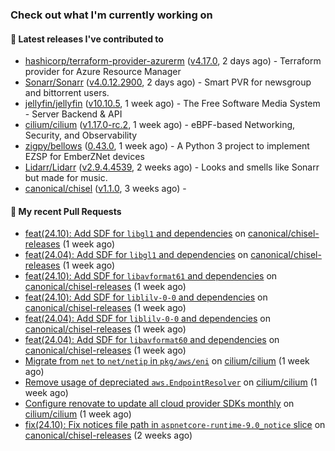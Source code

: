 ### Check out what I'm currently working on

#### 🔭 Latest releases I've contributed to

- [hashicorp/terraform-provider-azurerm](https://github.com/hashicorp/terraform-provider-azurerm) ([v4.17.0](https://github.com/hashicorp/terraform-provider-azurerm/releases/tag/v4.17.0), 2 days ago) - Terraform provider for Azure Resource Manager
- [Sonarr/Sonarr](https://github.com/Sonarr/Sonarr) ([v4.0.12.2900](https://github.com/Sonarr/Sonarr/releases/tag/v4.0.12.2900), 2 days ago) - Smart PVR for newsgroup and bittorrent users.
- [jellyfin/jellyfin](https://github.com/jellyfin/jellyfin) ([v10.10.5](https://github.com/jellyfin/jellyfin/releases/tag/v10.10.5), 1 week ago) - The Free Software Media System - Server Backend &amp; API
- [cilium/cilium](https://github.com/cilium/cilium) ([v1.17.0-rc.2](https://github.com/cilium/cilium/releases/tag/v1.17.0-rc.2), 1 week ago) - eBPF-based Networking, Security, and Observability
- [zigpy/bellows](https://github.com/zigpy/bellows) ([0.43.0](https://github.com/zigpy/bellows/releases/tag/0.43.0), 1 week ago) - A Python 3 project to implement EZSP for EmberZNet devices
- [Lidarr/Lidarr](https://github.com/Lidarr/Lidarr) ([v2.9.4.4539](https://github.com/Lidarr/Lidarr/releases/tag/v2.9.4.4539), 2 weeks ago) - Looks and smells like Sonarr but made for music.
- [canonical/chisel](https://github.com/canonical/chisel) ([v1.1.0](https://github.com/canonical/chisel/releases/tag/v1.1.0), 3 weeks ago) - 

#### 🔨 My recent Pull Requests

- [feat(24.10): Add SDF for `libgl1` and dependencies](https://github.com/canonical/chisel-releases/pull/475) on [canonical/chisel-releases](https://github.com/canonical/chisel-releases) (1 week ago)
- [feat(24.04): Add SDF for `libgl1` and dependencies](https://github.com/canonical/chisel-releases/pull/474) on [canonical/chisel-releases](https://github.com/canonical/chisel-releases) (1 week ago)
- [feat(24.10): Add SDF for `libavformat61` and dependencies](https://github.com/canonical/chisel-releases/pull/471) on [canonical/chisel-releases](https://github.com/canonical/chisel-releases) (1 week ago)
- [feat(24.10): Add SDF for `liblilv-0-0` and dependencies](https://github.com/canonical/chisel-releases/pull/470) on [canonical/chisel-releases](https://github.com/canonical/chisel-releases) (1 week ago)
- [feat(24.04): Add SDF for `liblilv-0-0` and dependencies](https://github.com/canonical/chisel-releases/pull/469) on [canonical/chisel-releases](https://github.com/canonical/chisel-releases) (1 week ago)
- [feat(24.04): Add SDF for `libavformat60` and dependencies](https://github.com/canonical/chisel-releases/pull/468) on [canonical/chisel-releases](https://github.com/canonical/chisel-releases) (1 week ago)
- [Migrate from `net` to `net/netip` in `pkg/aws/eni`](https://github.com/cilium/cilium/pull/37167) on [cilium/cilium](https://github.com/cilium/cilium) (1 week ago)
- [Remove usage of depreciated `aws.EndpointResolver`](https://github.com/cilium/cilium/pull/37098) on [cilium/cilium](https://github.com/cilium/cilium) (1 week ago)
- [Configure renovate to update all cloud provider SDKs monthly](https://github.com/cilium/cilium/pull/37087) on [cilium/cilium](https://github.com/cilium/cilium) (1 week ago)
- [fix(24.10): Fix notices file path in `aspnetcore-runtime-9.0_notice` slice](https://github.com/canonical/chisel-releases/pull/459) on [canonical/chisel-releases](https://github.com/canonical/chisel-releases) (2 weeks ago)
